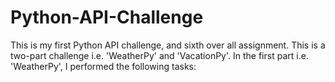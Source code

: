 # Python-API-Challenge
This is my first Python API challenge, and sixth over all assignment. This is a two-part challenge i.e. 'WeatherPy' and 'VacationPy'. In the first part i.e. 'WeatherPy', I performed the following tasks: